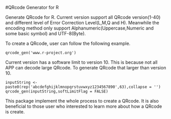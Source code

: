 #QRcode Generator for R

Generate QRcode for R. Current version support all QRcode version(1-40) and different level of Error Correction Level(L,M,Q and H). Meanwhile the encoding method only support Alphanumeric(Uppercase,Numeric and some basic symbol) and UTF-8(Byte). 

To create a QRcode, user can follow the following example.

```
qrcode_gen('www.r-project.org')

```
Current version has a software limit to version 10. This is because not all APP can decode large QRcode. To generate QRcode that larger than version 10.

```
inputString <- paste0(rep('abcdefghijklmnopqrstuvwxyz1234567890',63),collapse = '')
qrcode_gen(inputString,softLimitFlag = FALSE)
```


This package implement the whole process to create a QRcode. It is also beneficial to those user who interested to learn more about how a QRcode is create. 
